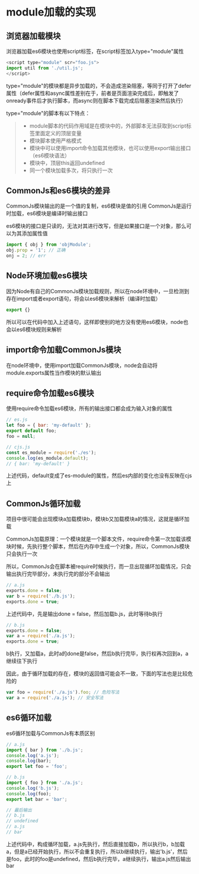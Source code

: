 # module加载的实现

## 浏览器加载模块

浏览器加载es6模块也使用script标签，在script标签加入type="module"属性

```js
<script type="module" scr="foo.js">
import util from './util.js';
</script>
```

type="module"的模块都是异步加载的，不会造成渲染阻塞，等同于打开了defer属性（defer属性和async属性差别在于，前者是页面渲染完成后，即触发了onready事件后才执行脚本，而async则在脚本下载完成后阻塞渲染然后执行）

type="module"的脚本有以下特点：

> * module脚本的代码作用域是在模块中的，外部脚本无法获取到script标签里面定义的顶层变量
> * 模块脚本使用严格模式
> * 模块中可以使用import命令加载其他模块，也可以使用export输出接口（es6模块语法）
> * 模块中，顶层this返回undefined
> * 同一个模块加载多次，将只执行一次

## CommonJs和es6模块的差异

CommonJs模块输出的是一个值的复制，es6模块是值的引用
CommonJs是运行时加载，es6模块是编译时输出接口

es6模块的接口是只读的，无法对其进行改写，但是如果接口是一个对象，那么可以为其添加属性值

```js
import { obj } from 'objModule';
obj.prop = '1'; // 正确
onj = 2; // err
```

## Node环境加载es6模块

因为Node有自己的CommonJs模块加载规则，所以在node环境中，一旦检测到存在import或者export语句，将会以es6模块来解析（编译时加载）

```js
export {}
```

所以可以在代码中加入上述语句，这样即使别的地方没有使用es6模块，node也会以es6模块规则来解析

## import命令加载CommonJs模块

在node环境中，使用import加载CommonJs模块，node会自动将module.exports属性当作模块的默认输出

## require命令加载es6模块

使用require命令加载es6模块，所有的输出接口都会成为输入对象的属性

```js
// es.js
let foo = { bar: 'my-default' };
export default foo;
foo = null;

// cjs.js
const es_module = require('./es');
console.log(es_module.default);
// { bar: 'my-default' }
```

上述代码，default变成了es-module的属性，然后es内部的变化也没有反映在cjs上

## CommonJs循环加载

项目中很可能会出现模块a加载模块b，模块b又加载模块a的情况，这就是循环加载

CommonJs加载原理：一个模块就是一个脚本文件，require命令第一次加载该模块时候，先执行整个脚本，然后在内存中生成一个对象，所以，CommonJs模块只会执行一次

所以，CommonJs会在脚本被require时候执行，而一旦出现循环加载情况，只会输出执行完毕部分，未执行完的部分不会输出

```js
// a.js
exports.done = false;
var b = require('./b.js');
exports.done = true;
```

上述代码中，先是输出done = false，然后加载b.js，此时等待b执行

```js
// b.js
exports.done = false;
var a = require('./a.js');
exports.done = true;
```

b执行，又加载a，此时a的done是false，然后b执行完毕，执行权再次回到a，a继续往下执行

因此，由于循环加载的存在，模块的返回值可能会不一致，下面的写法也是比较危险的

```js
var foo = require('./a.js').foo; // 危险写法
var a = require('./a.js'); // 安全写法
```

## es6循环加载

es6循环加载与CommonJs有本质区别

```js
// a.js
import { bar } from './b.js';
console.log('a.js');
console.log(bar);
export let foo = 'foo';

// b.js
import { foo } from './a.js';
console.log('b.js');
console.log(foo);
export let bar = 'bar';

// 最后输出
// b.js
// undefined
// a.js
// bar
```

上述代码中，构成循环加载，a.js先执行，然后直接加载b，所以执行b，b加载a，但是a已经开始执行，所以不会重复执行，所以b继续执行，输出'b.js'，然后是foo，此时的foo是undefined，然后b执行完毕，a继续执行，输出a.js然后输出bar
